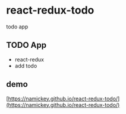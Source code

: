 # react-redux-todo
todo app

## TODO App
* react-redux  
* add todo  

## demo
[https://namickey.github.io/react-redux-todo/](https://namickey.github.io/react-redux-todo/)  
